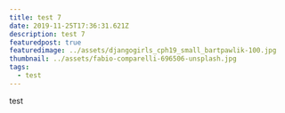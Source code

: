 ```yaml
---
title: test 7
date: 2019-11-25T17:36:31.621Z
description: test 7
featuredpost: true
featuredimage: ../assets/djangogirls_cph19_small_bartpawlik-100.jpg
thumbnail: ../assets/fabio-comparelli-696506-unsplash.jpg
tags:
  - test
---
```


test

